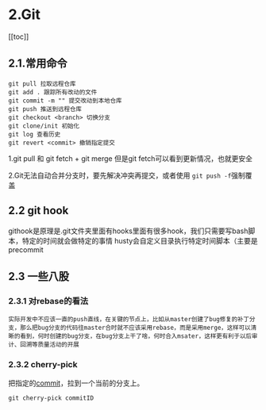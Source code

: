 # 2.Git

[[toc]]

## 2.1.常用命令

```
git pull 拉取远程仓库
git add . 跟踪所有改动的文件
git commit -m "" 提交改动到本地仓库
git push 推送到远程仓库
git checkout <branch> 切换分支
git clone/init 初始化
git log 查看历史
git revert <commit> 撤销指定提交
```





1.git pull 和 git fetch + git merge 但是git fetch可以看到更新情况，也就更安全

2.Git无法自动合并分支时，要先解决冲突再提交，或者使用 `git push -f`强制覆盖





## 2.2 git hook

githook是原理是.git文件夹里面有hooks里面有很多hook，我们只需要写bash脚本，特定的时间就会做特定的事情
husty会自定义目录执行特定时间脚本（主要是precommit

## 2.3 一些八股

### 2.3.1 对rebase的看法

```
实际开发中不应该一直的push直线，在关键的节点上，比如从master创建了bug修复的补丁分支，那么把bug分支的代码往master合时就不应该采用rebase，而是采用merge，这样可以清晰的看到，何时创建的bug分支，在bug分支上干了啥，何时合入msater，这样更有利于以后审计、回溯等质量活动的开展
```



### 2.3.2  cherry-pick

把指定的[commit](https://so.csdn.net/so/search?q=commit&spm=1001.2101.3001.7020)，拉到一个当前的分支上。

```
git cherry-pick commitID
```

